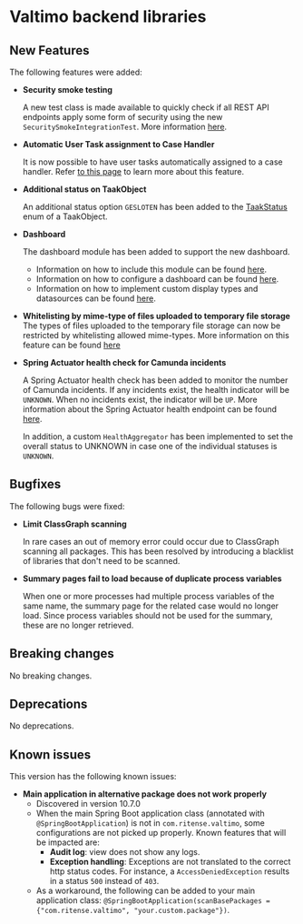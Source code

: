 # Valtimo backend libraries

## New Features

The following features were added:

*   **Security smoke testing**

    A new test class is made available to quickly check if all REST API endpoints apply some form of security using the new `SecuritySmokeIntegrationTest`. More information [here](../../../running-valtimo/application-configuration/security-testing.md).
*   **Automatic User Task assignment to Case Handler**

    It is now possible to have user tasks automatically assigned to a case handler. Refer [to this page](../../../features/document/automatic-task-assignment.md) to learn more about this feature.
*   **Additional status on TaakObject**

    An additional status option `GESLOTEN` has been added to the [TaakStatus](https://github.com/valtimo-platform/valtimo-backend-libraries/blob/main/zgw/portaaltaak/src/main/kotlin/com/ritense/portaaltaak/TaakObject.kt#L49) enum of a TaakObject.
*   **Dashboard**

    The dashboard module has been added to support the new dashboard.

    * Information on how to include this module can be found [here](../../../nog-een-plek-geven/modules/core/dashboard.md).
    * Information on how to configure a dashboard can be found [here](../../../features/dashboard/).
    * Information on how to implement custom display types and datasources can be found [here](../../../features/dashboard/dashboard/).
* **Whitelisting by mime-type of files uploaded to temporary file storage** The types of files uploaded to the temporary file storage can now be restricted by whitelisting allowed mime-types. More information on this feature can be found [here](../../../features/upload/temporary-file-storage.md#whitelisting-file-types-for-uploads)
*   **Spring Actuator health check for Camunda incidents**

    A Spring Actuator health check has been added to monitor the number of Camunda incidents. If any incidents exist, the health indicator will be `UNKNOWN`. When no incidents exist, the indicator will be `UP`. More information about the Spring Actuator health endpoint can be found [here](https://docs.spring.io/spring-boot/docs/current/reference/html/actuator.html#actuator.endpoints.health).

    In addition, a custom `HealthAggregator` has been implemented to set the overall status to UNKNOWN in case one of the individual statuses is `UNKNOWN`.

## Bugfixes

The following bugs were fixed:

*   **Limit ClassGraph scanning**

    In rare cases an out of memory error could occur due to ClassGraph scanning all packages. This has been resolved by introducing a blacklist of libraries that don't need to be scanned.
*   **Summary pages fail to load because of duplicate process variables**

    When one or more processes had multiple process variables of the same name, the summary page for the related case would no longer load. Since process variables should not be used for the summary, these are no longer retrieved.

## Breaking changes

No breaking changes.

## Deprecations

No deprecations.

## Known issues

This version has the following known issues:

* **Main application in alternative package does not work properly**
  * Discovered in version 10.7.0
  * When the main Spring Boot application class (annotated with `@SpringBootApplication`) is not in `com.ritense.valtimo`, some configurations are not picked up properly. Known features that will be impacted are:
    * **Audit log**: view does not show any logs.
    * **Exception handling**: Exceptions are not translated to the correct http status codes. For instance, a `AccessDeniedException` results in a status `500` instead of `403`.
  * As a workaround, the following can be added to your main application class: `@SpringBootApplication(scanBasePackages = {"com.ritense.valtimo", "your.custom.package"})`.
